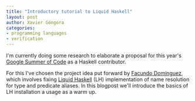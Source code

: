 ```yaml
---
title: "Introductory tutorial to Liquid Haskell"
layout: post
author: Xavier Góngora
categories:
- programming languages
- verification
---
```

I'm currently doing some research to elaborate a proposal for this year's [Google Summer of Code]() as a
Haskell contributor.

For this I've chosen the project idea put forward by [Facundo Dominguez](), which involves fixing [Liquid Haskell]() (LH) implementation of name resolution for type and predicate aliases. In this blogpost we'll introduce the basics of LH installation a usage as a warm up.


